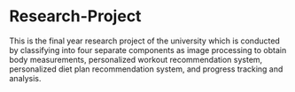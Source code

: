# Research-Project
This is the final year research project of the university which is conducted by classifying into four separate components as image processing to obtain body measurements, personalized workout recommendation system, personalized diet plan recommendation system, and progress tracking and analysis.
